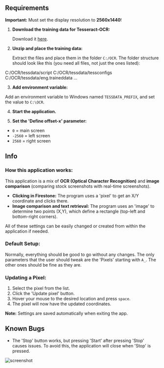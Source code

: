 ## Requirements

**Important:** Must set the display resolution to **2560x1440**!

1. **Download the training data for Tesseract-OCR:**

   Download it [here](https://github.com/tesseract-ocr/tessdata).

2. **Unzip and place the training data:**

   Extract the files and place them in the folder `C:/OCR`. The folder structure should look like this (you need all files, not just the ones listed):

C:/OCR/tessdata/script
C:/OCR/tessdata/tessconfigs
C:/OCR/tessdata/eng.traineddata
...

3. **Add environment variable:**

Add an environment variable to Windows named `TESSDATA_PREFIX`, and set the value to `C:\OCR`.

4. **Start the application.**

5. **Set the 'Define offset-x' parameter:**

- `0` = main screen
- `-2560` = left screen
- `2560` = right screen

## Info

### How this application works:

This application is a mix of **OCR (Optical Character Recognition)** and **image comparison** (comparing stock screenshots with real-time screenshots).

- **Clicking in Firestone:** The program uses a 'pixel' to get an X/Y coordinate and clicks there.
- **Image comparison and text retrieval:** The program uses an 'image' to determine two points (X,Y), which define a rectangle (top-left and bottom-right corners).

All of these settings can be easily changed or created from within the application if needed.

### Default Setup:

Normally, everything should be good to go without any changes. The only parameters that the user should tweak are the 'Pixels' starting with `A_`. The other ones should be fine as they are.

### Updating a Pixel:

1. Select the pixel from the list.
2. Click the 'Update pixel' button.
3. Hover your mouse to the desired location and press `space`.
4. The pixel will now have the updated coordinates.

**Note:** Settings are saved automatically when exiting the app.

## Known Bugs

- The 'Stop' button works, but pressing 'Start' after pressing 'Stop' causes issues. To avoid this, the application will close when 'Stop' is pressed.

![screenshot](https://github.com/user-attachments/assets/3881b291-94a6-4cfa-a526-5dd4be38a904)

